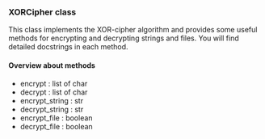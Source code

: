 
### XORCipher class

This class implements the XOR-cipher algorithm and provides some useful methods for encrypting and decrypting strings and
files. You will find detailed docstrings in each method.

#### Overview about methods

* encrypt : list of char
* decrypt : list of char
* encrypt_string : str
* decrypt_string : str
* encrypt_file : boolean
* decrypt_file : boolean